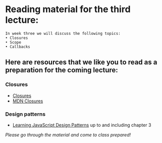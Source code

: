 # Reading material for the third lecture:

```
In week three we will discuss the following topics:
• Closures
• Scope
• Callbacks
```

## Here are resources that we like you to read as a preparation for the coming lecture:

### Closures

- [Closures](http://javascriptissexy.com/understand-javascript-closures-with-ease/)
- [MDN Closures](https://developer.mozilla.org/en/docs/Web/JavaScript/Closures)

### Design patterns

-  [Learning JavaScript Design Patterns](https://addyosmani.com/resources/essentialjsdesignpatterns/book/#detailnamespacing) up to and including chapter 3

_Please go through the material and come to class prepared!_
